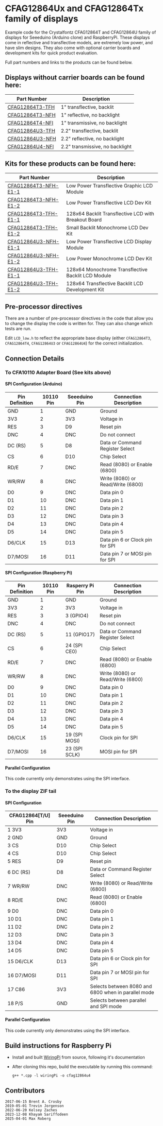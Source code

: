 # CFAG12864Ux and CFAG12864Tx family of displays

Example code for the Crystalfontz CFAG12864T and CFAG12864U family of displays for Seeeduino (Arduino clone) and RaspberryPi. These displays come in reflective and transflective models, are extremely low power, and have slim designs. They also come with optional carrier boards and development kits for quick product evaluation.

Full part numbers and links to the products can be found below.

## Displays without carrier boards can be found here:
| Part Number | Description |
| --- | --- |
| [CFAG12864T3-TFH](https://www.crystalfontz.com/product/cfag12864t3tfh) | 1" transflective, backlit |
| [CFAG12864T3-NFH](https://www.crystalfontz.com/product/cfag12864t3nfh) | 1" reflective, no backlight |
| [CFAG12864T4-NFI](https://www.crystalfontz.com/product/cfag12864t4nfi) | 1" transmissive, no backlight |
| [CFAG12864U3-TFH](https://www.crystalfontz.com/product/cfag12864u3tfh) | 2.2" transflective, backlit |
| [CFAG12864U3-NFH](https://www.crystalfontz.com/product/cfag12864u3nfh) | 2.2" reflective, no backlight |
| [CFAG12864U4-NFI](https://www.crystalfontz.com/product/cfag12864u4nfi) | 2.2" transmissive, no backlight |

## Kits for these products can be found here:  
| Part Number | Description |
| --- | --- |
| [CFAG12864T3-NFH-E1-1](https://www.crystalfontz.com/product/cfag12864t3nfhe11) | Low Power Transflective Graphic LCD Module |
| [CFAG12864T3-NFH-E1-2](https://www.crystalfontz.com/product/cfag12864t3nfhe12) | Low Power Transflective LCD Dev Kit |
| [CFAG12864T3-TFH-E1-1](https://www.crystalfontz.com/product/cfag12864t3tfhe11) | 128x64 Backlit Transflective LCD with Breakout Board 
| [CFAG12864T3-TFH-E1-2](https://www.crystalfontz.com/product/cfag12864t3tfhe12) | Small Backlit Monochrome LCD Dev Kit 
| [CFAG12864U3-NFH-E1-1](https://www.crystalfontz.com/product/cfag12864u3nfhe11) | Low Power Transflective LCD Display Module |
| [CFAG12864U3-NFH-E1-2](https://www.crystalfontz.com/product/cfag12864u3nfhe12) | Low Power Monochrome LCD Dev Kit 
| [CFAG12864U3-TFH-E1-1](https://www.crystalfontz.com/product/cfag12864u3tfhe11) | 128x64 Monochrome Transflective Backlit LCD Module 
| [CFAG12864U3-TFH-E1-2](https://www.crystalfontz.com/product/cfag12864u3tfhe12) | 128x64 Transflective Backlit LCD Development Kit  |

## Pre-processor directives
There are a number of pre-processor directives in the code that allow you to change the display the code is written for. They can also change which tests are run.

Edit `LCD_low.h` to reflect the appropriate base display (either `CFAG12864T3`, `CFAG12864T4`, `CFAG12864U3` or `CFAG12864U4`) for the correct initialization. 

## Connection Details
### To CFA10110 Adapter Board (See kits above)
#### SPI Configuration (Arduino)
| Pin Definition | 10110 Pin | Seeeduino Pin | Connection Description            |
|----------------|-----------|---------------|-----------------------------------|
| GND            | 1         | GND           | Ground                            |
| 3V3            | 2         | 3V3           | Voltage in                        |
| RES            | 3         | D9            | Reset pin                         |
| DNC            | 4         | DNC           | Do not connect                    |
| DC (RS)        | 5         | D8            | Data or Command Register Select   |
| CS             | 6         | D10           | Chip Select                       |
| RD/E           | 7         | DNC           | Read (8080) or Enable (6800)      |
| WR/RW          | 8         | DNC           | Write (8080) or Read/Write (6800) |
| D0             | 9         | DNC           | Data pin 0                        |
| D1             | 10        | DNC           | Data pin 1                        |
| D2             | 11        | DNC           | Data pin 2                        |
| D3             | 12        | DNC           | Data pin 3                        |
| D4             | 13        | DNC           | Data pin 4                        |
| D5             | 14        | DNC           | Data pin 5                        |
| D6/CLK         | 15        | D13           | Data pin 6 or Clock pin for SPI   |
| D7/MOSI        | 16        | D11           | Data pin 7 or MOSI pin for SPI    |

#### SPI Configuration (Raspberry Pi)
| Pin Definition | 10110 Pin | Rasperry Pi Pin | Connection Description            |
|----------------|-----------|-----------------|-----------------------------------|
| GND            | 1         | GND             | Ground                            |
| 3V3            | 2         | 3V3             | Voltage in                        |
| RES            | 3         | 3 (GPIO4)       | Reset pin                         |
| DNC            | 4         | DNC             | Do not connect                    |
| DC (RS)        | 5         | 11 (GPIO17)     | Data or Command Register Select   |
| CS             | 6         | 24 (SPI CE0)    | Chip Select                       |
| RD/E           | 7         | DNC             | Read (8080) or Enable (6800)      |
| WR/RW          | 8         | DNC             | Write (8080) or Read/Write (6800) |
| D0             | 9         | DNC             | Data pin 0                        |
| D1             | 10        | DNC             | Data pin 1                        |
| D2             | 11        | DNC             | Data pin 2                        |
| D3             | 12        | DNC             | Data pin 3                        |
| D4             | 13        | DNC             | Data pin 4                        |
| D5             | 14        | DNC             | Data pin 5                        |
| D6/CLK         | 15        | 19 (SPI MOSI)   | Clock pin for SPI                 |
| D7/MOSI        | 16        | 23 (SPI SCLK)   | MOSI pin for SPI                  |

#### Parallel Configuration
This code currently only demonstrates using the SPI interface.


### To the display ZIF tail
#### SPI Configuration
| CFAG12864[T/U] Pin  | Seeeduino Pin | Connection Description            
|---------------------|---------------|-----------------------------------
| 1  3V3              | 3V3           | Voltage in
| 2  GND              | GND           | Ground
| 3  CS               | D10           | Chip Select
| 4  CS               | D10           | Chip Select
| 5  RES              | D9            | Reset pin
| 6  DC (RS)          | D8            | Data or Command Register Select
| 7  WR/RW            | DNC           | Write (8080) or Read/Write (6800)
| 8  RD/E             | DNC           | Read (8080) or Enable (6800)
| 9  D0               | DNC           | Data pin 0
| 10 D1               | DNC           | Data pin 1
| 11 D2               | DNC           | Data pin 2
| 12 D3               | DNC           | Data pin 3
| 13 D4               | DNC           | Data pin 4
| 14 D5               | DNC           | Data pin 5
| 15 D6/CLK           | D13           | Data pin 6 or Clock pin for SPI
| 16 D7/MOSI          | D11           | Data pin 7 or MOSI pin for SPI
| 17 C86              | 3V3           | Selects between 8080 and 6800 when in parallel mode
| 18 P/S              | GND           | Selects between parallel and SPI mode

#### Parallel Configuration
This code currently only demonstrates using the SPI interface.

## Build instructions for Raspberry Pi
- Install and built [WiringPi](https://github.com/WiringPi/WiringPi) from source, following it's documentation
- After cloning this repo, build the executable by running this command:

  `g++ *.cpp -l wiringPi -o cfag12864u4`

## Contributors
    2017-06-15 Brent A. Crosby
    2019-05-01 Trevin Jorgenson
    2022-06-20 Kelsey Zaches
    2023-12-08 Khayam Sariffodeen
    2025-04-01 Max Roberg
